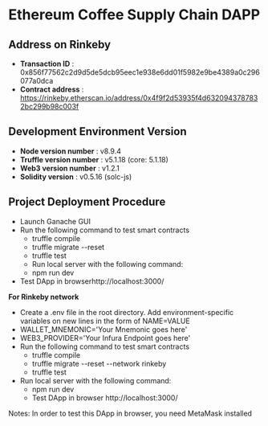 # Ethereum Coffee Supply Chain DAPP

## Address on Rinkeby
* **Transaction ID** : 0x856f77562c2d9d5de5dcb95eec1e938e6dd01f5982e9be4389a0c296077a0dca
* **Contract address** : https://rinkeby.etherscan.io/address/0x4f9f2d53935f4d6320943787832bc299b98c003f

## Development Environment Version
* **Node version number** :  v8.9.4
* **Truffle version number** : v5.1.18 (core: 5.1.18)
* **Web3 version number** : v1.2.1
* **Solidity version** : v0.5.16 (solc-js)

## Project Deployment Procedure

* Launch Ganache GUI
* Run the following command to test smart contracts
  * truffle compile
  * truffle migrate --reset
  * truffle test
  * Run local server with the following command:
  * npm run dev
* Test DApp in browserhttp://localhost:3000/

**For Rinkeby network**

* Create a .env file in the root directory. Add environment-specific variables on new lines in the form of NAME=VALUE
* WALLET_MNEMONIC='Your Mnemonic goes here'
* WEB3_PROVIDER='Your Infura Endpoint goes here'
* Run the following command to test smart contracts
  * truffle compile
  * truffle migrate --reset --network rinkeby
  * truffle test
* Run local server with the following command:
  * npm run dev
  * Test DApp in browser http://localhost:3000/

Notes: In order to test this DApp in browser, you need MetaMask installed
